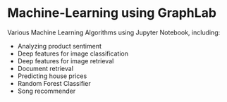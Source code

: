 # Machine-Learning using GraphLab

Various Machine Learning Algorithms using Jupyter Notebook, including:
* Analyzing product sentiment
* Deep features for image classification
* Deep features for image retrieval
* Document retrieval
* Predicting house prices
* Random Forest Classifier
* Song recommender
